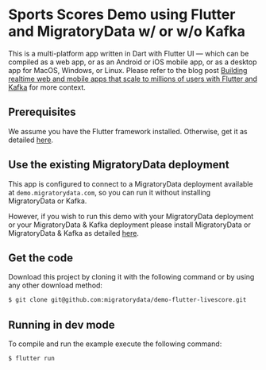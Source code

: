 # Sports Scores Demo using Flutter and MigratoryData w/ or w/o Kafka

This is a multi-platform app written in Dart with Flutter UI &mdash; which can be compiled as a web app, or as an Android or iOS mobile app, or as a desktop app for MacOS, Windows, or Linux. Please refer to the blog post [Building realtime web and mobile apps that scale to millions of users with Flutter and Kafka](https://migratorydata.com/blog/migratorydata-with-flutter-and-kafka/) for more context.

## Prerequisites

We assume you have the Flutter framework installed. Otherwise, get it as detailed [here](https://docs.flutter.dev/get-started/install).

## Use the existing MigratoryData deployment

This app is configured to connect to a MigratoryData deployment available at `demo.migratorydata.com`, so you can run it  without installing MigratoryData or Kafka.

However, if you wish to run this demo with your MigratoryData deployment or your MigratoryData & Kafka deployment please 
install MigratoryData or MigratoryData & Kafka as detailed [here](INSTALL.md).

## Get the code

Download this project by cloning it with the following command or by using any other download method:

```bash
$ git clone git@github.com:migratorydata/demo-flutter-livescore.git
```

## Running in dev mode

To compile and run the example execute the following command:

```bash
$ flutter run
```
